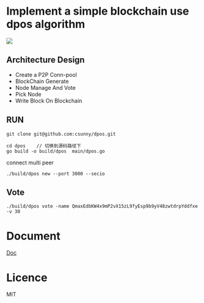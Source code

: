 # Implement a simple blockchain use dpos algorithm
 <a href="https://travis-ci.org/csunny/dpos"><img src="https://travis-ci.org/csunny/dpos.svg?branch=master" /></a>

## Architecture Design
- Create a P2P Conn-pool
- BlockChain Generate
- Node Manage And Vote
- Pick Node
- Write Block On Blockchain

## RUN 
```
git clone git@github.com:csunny/dpos.git

cd dpos    // 切换到源码路径下
go build -o build/dpos  main/dpos.go
```

connect multi peer 
```
./build/dpos new --port 3000 --secio
```
## Vote
```
./build/dpos vote -name QmaxEdbKW4x9mP2vX15zL9fyEsp9b9yV48zwtdrpYddfxe -v 30
```

# Document
[Doc](https://xiaozhuanlan.com/topic/3245810967)

# Licence 
MIT
